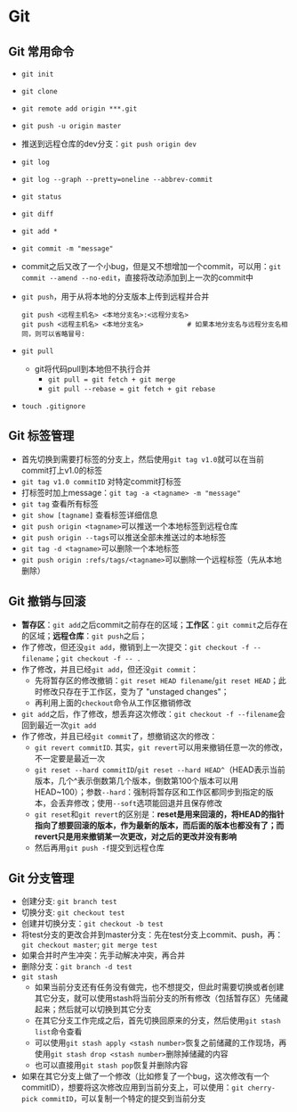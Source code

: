# Git

## Git 常用命令

- `git init`

- `git clone`

- `git remote add origin ***.git`

- `git push -u origin master`

- 推送到远程仓库的dev分支：`git push origin dev`

- `git log`

- `git log --graph --pretty=oneline --abbrev-commit`

- `git status`

- `git diff`

- `git add *`

- `git commit -m "message"`

- commit之后又改了一个小bug，但是又不想增加一个commit，可以用：`git commit --amend --no-edit`，直接将改动添加到上一次的commit中

- `git push`，用于从将本地的分支版本上传到远程并合并

  ```shell
  git push <远程主机名> <本地分支名>:<远程分支名>
  git push <远程主机名> <本地分支名>           # 如果本地分支名与远程分支名相同，则可以省略冒号:
  ```

- `git pull`

  - git将代码pull到本地但不执行合并
    * `git pull = git fetch + git merge`
    * `git pull --rebase = git fetch + git rebase`

- `touch .gitignore`

## Git 标签管理

- 首先切换到需要打标签的分支上，然后使用`git tag v1.0`就可以在当前commit打上v1.0的标签
- `git tag v1.0 commitID` 对特定commit打标签
- 打标签时加上message：`git tag -a <tagname> -m "message"`
- `git tag` 查看所有标签
- `git show [tagname]` 查看标签详细信息
- `git push origin <tagname>`可以推送一个本地标签到远程仓库
- `git push origin --tags`可以推送全部未推送过的本地标签
- `git tag -d <tagname>`可以删除一个本地标签
- `git push origin :refs/tags/<tagname>`可以删除一个远程标签（先从本地删除）

## Git 撤销与回滚

- **暂存区**：`git add`之后commit之前存在的区域；**工作区**：`git commit`之后存在的区域；**远程仓库**：`git push`之后；
- 作了修改，但还没`git add`，撤销到上一次提交：`git checkout -f -- filename`；`git checkout -f -- .`
- 作了修改，并且已经`git add`，但还没`git commit`：
  - 先将暂存区的修改撤销：`git reset HEAD filename`/`git reset HEAD`；此时修改只存在于工作区，变为了 "unstaged changes"；
  - 再利用上面的`checkout`命令从工作区撤销修改
- `git add`之后，作了修改，想丢弃这次修改：`git checkout -f --filename`会回到最近一次`git add`
- 作了修改，并且已经`git commit`了，想撤销这次的修改：
  - `git revert commitID`. 其实，`git revert`可以用来撤销任意一次的修改，不一定要是最近一次
  - `git reset --hard commitID`/`git reset --hard HEAD^`（HEAD表示当前版本，几个^表示倒数第几个版本，倒数第100个版本可以用HEAD~100）；参数`--hard`：强制将暂存区和工作区都同步到指定的版本，会丢弃修改；使用`--soft`选项能回退并且保存修改
  - `git reset`和`git revert`的区别是：**reset是用来回滚的，将HEAD的指针指向了想要回滚的版本，作为最新的版本，而后面的版本也都没有了；而revert只是用来撤销某一次更改，对之后的更改并没有影响**
  - 然后再用`git push -f`提交到远程仓库

## Git 分支管理

- 创建分支: `git branch test`
- 切换分支: `git checkout test`
- 创建并切换分支：`git checkout -b test`
- 将test分支的更改合并到master分支：先在test分支上commit、push，再：`git checkout master`; `git merge test`
- 如果合并时产生冲突：先手动解决冲突，再合并
- 删除分支：`git branch -d test`
- `git stash`
  - 如果当前分支还有任务没有做完，也不想提交，但此时需要切换或者创建其它分支，就可以使用stash将当前分支的所有修改（包括暂存区）先储藏起来；然后就可以切换到其它分支
  - 在其它分支工作完成之后，首先切换回原来的分支，然后使用`git stash list`命令查看
  - 可以使用`git stash apply <stash number>`恢复之前储藏的工作现场，再使用`git stash drop <stash number>`删除掉储藏的内容
  - 也可以直接用`git stash pop`恢复并删除内容
- 如果在其它分支上做了一个修改（比如修复了一个bug，这次修改有一个commitID），想要将这次修改应用到当前分支上，可以使用：`git cherry-pick commitID`，可以复制一个特定的提交到当前分支